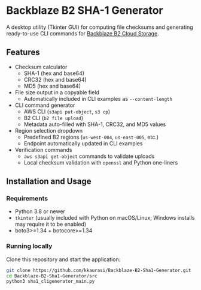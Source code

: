 # Backblaze B2 SHA-1 Generator

A desktop utility (Tkinter GUI) for computing file checksums and generating ready-to-use CLI commands for [Backblaze B2 Cloud Storage](https://www.backblaze.com/b2/cloud-storage.html).

## Features

- Checksum calculator
  - SHA-1 (hex and base64)
  - CRC32 (hex and base64)
  - MD5 (hex and base64)
- File size output in a copyable field
  - Automatically included in CLI examples as `--content-length`
- CLI command generator
  - AWS CLI (`s3api put-object`, `s3 cp`)
  - B2 CLI (`b2 file upload`)
  - Metadata auto-filled with SHA-1, CRC32, and MD5 values
- Region selection dropdown
  - Predefined B2 regions (`us-west-004`, `us-east-005`, etc.)
  - Endpoint automatically updated in CLI examples
- Verification commands
  - `aws s3api get-object` commands to validate uploads
  - Local checksum validation with `openssl` and Python one-liners

## Installation and Usage

### Requirements
- Python 3.8 or newer
- `tkinter` (usually included with Python on macOS/Linux; Windows installs may require it to be enabled)
- boto3>=1.34 + botocore>=1.34

### Running locally
Clone this repository and start the application:

```bash
git clone https://github.com/kkaurasi/Backblaze-B2-Sha1-Generator.git
cd Backblaze-B2-Sha1-Generator/src
python3 sha1_cligenerator_main.py
